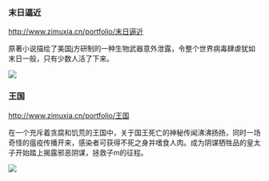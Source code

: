 ### 末日逼近
http://www.zimuxia.cn/portfolio/末日逼近

原著小说描绘了美国j方研制的一种生物武器意外泄露，令整个世界病毒肆虐犹如末日一般，只有少数人活了下来。

<img src="http://www.zimuxia.cn/wp-content/uploads/2020/12/TheStand588.jpg">

### 王国
http://www.zimuxia.cn/portfolio/王国

在一个充斥着贪腐和饥荒的王国中，关于国王死亡的神秘传闻沸沸扬扬，同时一场奇怪的瘟疫传播开来，感染者可获得不死之身并嗜食人肉。成为阴谋牺牲品的皇太子开始踏上揭露邪恶阴谋，拯救子m的征程。

<img src="http://www.zimuxia.cn/wp-content/uploads/2019/01/KingdomS2588.jpg">
